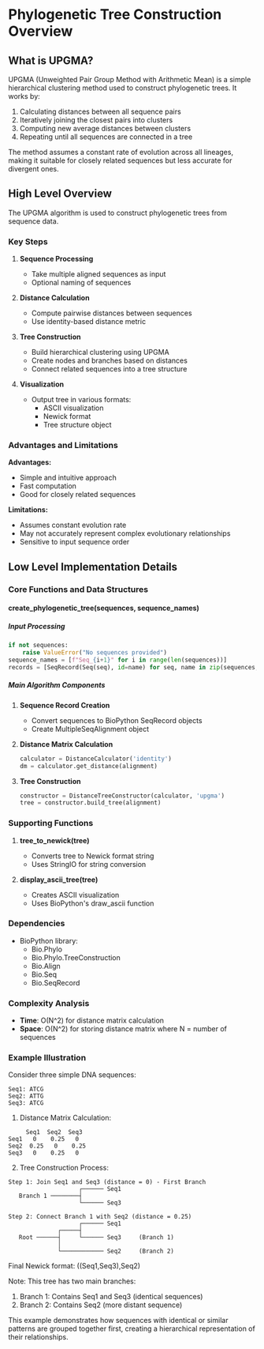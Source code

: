 # Phylogenetic Tree Construction Overview

## What is UPGMA?

UPGMA (Unweighted Pair Group Method with Arithmetic Mean) is a simple hierarchical clustering method used to construct phylogenetic trees. It works by:
1. Calculating distances between all sequence pairs
2. Iteratively joining the closest pairs into clusters
3. Computing new average distances between clusters
4. Repeating until all sequences are connected in a tree

The method assumes a constant rate of evolution across all lineages, making it suitable for closely related sequences but less accurate for divergent ones.

## High Level Overview

The UPGMA algorithm is used to construct phylogenetic trees from sequence data.

### Key Steps

1. **Sequence Processing**
   - Take multiple aligned sequences as input
   - Optional naming of sequences

2. **Distance Calculation**
   - Compute pairwise distances between sequences
   - Use identity-based distance metric

3. **Tree Construction**
   - Build hierarchical clustering using UPGMA
   - Create nodes and branches based on distances
   - Connect related sequences into a tree structure

4. **Visualization**
   - Output tree in various formats:
     - ASCII visualization
     - Newick format
     - Tree structure object

### Advantages and Limitations

**Advantages:**
- Simple and intuitive approach
- Fast computation
- Good for closely related sequences

**Limitations:**
- Assumes constant evolution rate
- May not accurately represent complex evolutionary relationships
- Sensitive to input sequence order

## Low Level Implementation Details

### Core Functions and Data Structures

#### create_phylogenetic_tree(sequences, sequence_names)

##### Input Processing
```python
if not sequences:
    raise ValueError("No sequences provided")
sequence_names = [f"Seq_{i+1}" for i in range(len(sequences))]
records = [SeqRecord(Seq(seq), id=name) for seq, name in zip(sequences, sequence_names)]
```

##### Main Algorithm Components

1. **Sequence Record Creation**
   - Convert sequences to BioPython SeqRecord objects
   - Create MultipleSeqAlignment object

2. **Distance Matrix Calculation**
   ```python
   calculator = DistanceCalculator('identity')
   dm = calculator.get_distance(alignment)
   ```

3. **Tree Construction**
   ```python
   constructor = DistanceTreeConstructor(calculator, 'upgma')
   tree = constructor.build_tree(alignment)
   ```

### Supporting Functions

1. **tree_to_newick(tree)**
   - Converts tree to Newick format string
   - Uses StringIO for string conversion

2. **display_ascii_tree(tree)**
   - Creates ASCII visualization
   - Uses BioPython's draw_ascii function

### Dependencies
- BioPython library:
  - Bio.Phylo
  - Bio.Phylo.TreeConstruction
  - Bio.Align
  - Bio.Seq
  - Bio.SeqRecord

### Complexity Analysis
- **Time**: O(N^2) for distance matrix calculation
- **Space**: O(N^2) for storing distance matrix
  where N = number of sequences

### Example Illustration

Consider three simple DNA sequences:
```
Seq1: ATCG
Seq2: ATTG
Seq3: ATCG
```

1. Distance Matrix Calculation:
```
     Seq1  Seq2  Seq3
Seq1   0    0.25   0
Seq2  0.25   0    0.25
Seq3   0    0.25   0
```

2. Tree Construction Process:

```
Step 1: Join Seq1 and Seq3 (distance = 0) - First Branch
                    ┌────── Seq1
   Branch 1 ────────┤
                    └────── Seq3

Step 2: Connect Branch 1 with Seq2 (distance = 0.25)
                    ┌────── Seq1
              ┌─────┤
   Root ──────┤     └────── Seq3     (Branch 1)
              │
              └──────────── Seq2     (Branch 2)
```

Final Newick format: ((Seq1,Seq3),Seq2)

Note: This tree has two main branches:
1. Branch 1: Contains Seq1 and Seq3 (identical sequences)
2. Branch 2: Contains Seq2 (more distant sequence)

This example demonstrates how sequences with identical or similar patterns are grouped together first, creating a hierarchical representation of their relationships.
